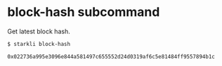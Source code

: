 # block-hash subcommand

Get latest block hash.

```bash
$ starkli block-hash

0x022736a995e3096e844a581497c655552d24d0319af6c5e81484ff9557894b1c
```
